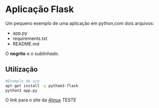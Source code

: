 # Aplicação Flask

Um pequeno exemplo de uma aplicação em python,com dois arquivos:

- app.py
- requirements.txt
- README.md

O **negrito** e o *sublinhado*.

## Utilização

```bash
#Exemplo de uso
apt-get install -y pythom3-flask
python3 app.py
```
O link para o site da [4linux](https://4linux.com.br)
*TESTE*
